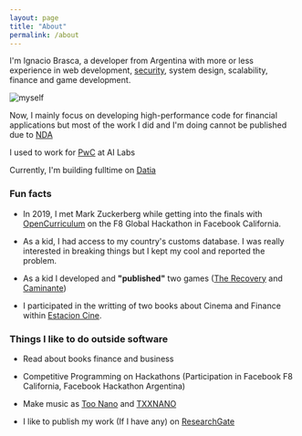 ```yaml
---
layout: page
title: "About"
permalink: /about
---
```



I'm Ignacio Brasca, a developer from Argentina with more or less experience in web development, [security](https://www.researchgate.net/profile/Ignacio_Brasca), system design, scalability, finance and game development.

![myself](https://blog.ignaciobrasca.com/img/myself.png)

Now, I mainly focus on developing high-performance code for financial applications but most of the work I did and I'm doing cannot be published due to [NDA](https://en.wikipedia.org/wiki/Non-disclosure_agreement)

I used to work for [PwC](https://www.pwc.com) at AI Labs

Currently, I'm building fulltime on [Datia](https://datia.app)

### Fun facts
- In 2019, I met Mark Zuckerberg while getting into the finals with [OpenCurriculum](https://github.com/wattba/) on the F8 Global Hackathon in Facebook California.

- As a kid, I had access to my country's customs database. I was really interested in breaking things but I kept my cool and reported the problem.

- As a kid I developed and **"published"** two games ([The Recovery](https://juegosargentinos.org/therecovery) and [Caminante](https://juegosargentinos.org/caminante))

- I participated in the writting of two books about Cinema and Finance within [Estacion Cine](https://www.cgeditorial.com.ar/colecciones/estacion-cine/).

### Things I like to do outside software
- Read about books finance and business

- Competitive Programming on Hackathons (Participation in Facebook F8 California, Facebook Hackathon Argentina)

- Make music as [Too Nano](https://open.spotify.com/artist/6ByFHF2ZCZIeHg1O86JpiM) and [TXXNANO](https://open.spotify.com/artist/3wHoyAGjMlR9C8zoahstuF)

- I like to publish my work (If I have any) on [ResearchGate](https://www.researchgate.net/profile/Ignacio_Brasca)
